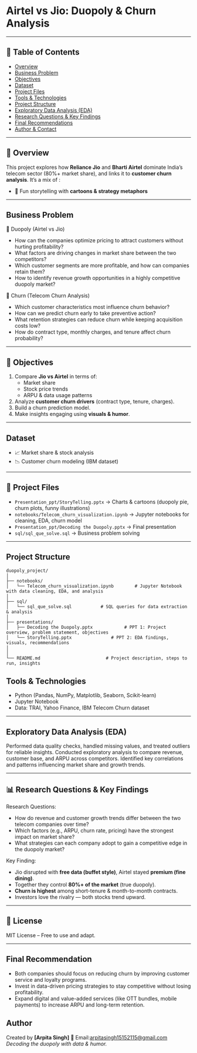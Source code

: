 # Airtel vs Jio: Duopoly & Churn Analysis
---
## 📌 Table of Contents
- <a href="#overview">Overview</a>
- <a href="#business-problem">Business Problem</a>
- <a href="#objectives">Objectives</a>
- <a href="#dataset">Dataset</a>
- <a href="#project files">Project Files</a>
- <a href="#tools technologies">Tools & Technologies</a>
- <a href="#project-structure">Project Structure</a>
- <a href="#exploratory-data-analysis-eda">Exploratory Data Analysis (EDA)</a>
- <a href="#research-questions--key-findings">Research Questions & Key Findings</a>
- <a href="#final-recommendations">Final Recommendations</a>
- <a href="#author--contact">Author & Contact</a>

---
## 🔎 Overview
This project explores how **Reliance Jio** and **Bharti Airtel** dominate India’s telecom sector (80%+ market share), and links it to **customer churn analysis**.
It’s a mix of :
- 🎨 Fun storytelling with **cartoons & strategy metaphors**  

---
## Business Problem 
📌 Duopoly (Airtel vs Jio)
- How can the companies optimize pricing to attract customers without hurting profitability?
- What factors are driving changes in market share between the two competitors?
- Which customer segments are more profitable, and how can companies retain them?
- How to identify revenue growth opportunities in a highly competitive duopoly market?

📌 Churn (Telecom Churn Analysis)
- Which customer characteristics most influence churn behavior?
- How can we predict churn early to take preventive action?
- What retention strategies can reduce churn while keeping acquisition costs low?
- How do contract type, monthly charges, and tenure affect churn probability?
---
## 🎯 Objectives
1. Compare **Jio vs Airtel** in terms of:
   - Market share  
   - Stock price trends  
   - ARPU & data usage patterns  
2. Analyze **customer churn drivers** (contract type, tenure, charges).  
3. Build a churn prediction model.  
4. Make insights engaging using **visuals & humor**.  

---
## Dataset 
- 📈 Market share & stock analysis  
- 📉 Customer churn modeling (IBM dataset) 
---

## 📂 Project Files
- `Presentation_ppt/StoryTelling.pptx` → Charts & cartoons (duopoly pie, churn plots, funny illustrations)  
- `notebooks/Telecom_churn_visualization.ipynb` → Jupyter notebooks for cleaning, EDA, churn model  
- `Presentation_ppt/Decoding the Duopoly.pptx` → Final presentation 
- `sql/sql_que_solve.sql` → Business problem solving

--- 

## Project Structure
```
duopoly_project/
│
├── notebooks/
│   └── Telecom_churn_visualization.ipynb        # Jupyter Notebook with data cleaning, EDA, and analysis
│
├── sql/
│   └── sql_que_solve.sql           # SQL queries for data extraction & analysis
│
├── presentations/
│   ├── Decoding the Duopoly.pptx            # PPT 1: Project overview, problem statement, objectives
│   └── StoryTelling.pptx               # PPT 2: EDA findings, visuals, recommendations
│           
│
└── README.md                         # Project description, steps to run, insights

```

## Tools & Technologies 
- Python (Pandas, NumPy, Matplotlib, Seaborn, Scikit-learn)  
- Jupyter Notebook  
- Data: TRAI, Yahoo Finance, IBM Telecom Churn dataset 



---
## Exploratory Data Analysis (EDA)
Performed data quality checks, handled missing values, and treated outliers for reliable insights.
Conducted exploratory analysis to compare revenue, customer base, and ARPU across competitors.
Identified key correlations and patterns influencing market share and growth trends.

---
## 📊 Research Questions & Key Findings
Research Questions:
- How do revenue and customer growth trends differ between the two telecom companies over time?
- Which factors (e.g., ARPU, churn rate, pricing) have the strongest impact on market share?
- What strategies can each company adopt to gain a competitive edge in the duopoly market?

Key Finding:
- Jio disrupted with **free data (buffet style)**, Airtel stayed **premium (fine dining)**.  
- Together they control **80%+ of the market** (true duopoly).  
- **Churn is highest** among short-tenure & month-to-month contracts.  
- Investors love the rivalry — both stocks trend upward.
---
## 📜 License
MIT License – Free to use and adapt.  

---
## Final Recommendation 
- Both companies should focus on reducing churn by improving customer service and loyalty programs.
- Invest in data-driven pricing strategies to stay competitive without losing profitability.
- Expand digital and value-added services (like OTT bundles, mobile payments) to increase ARPU and long-term retention.

##  Author
Created by **[Arpita Singh]**
📧 Email:arpitasingh15152115@gmail.com   
*Decoding the duopoly with data & humor.*
